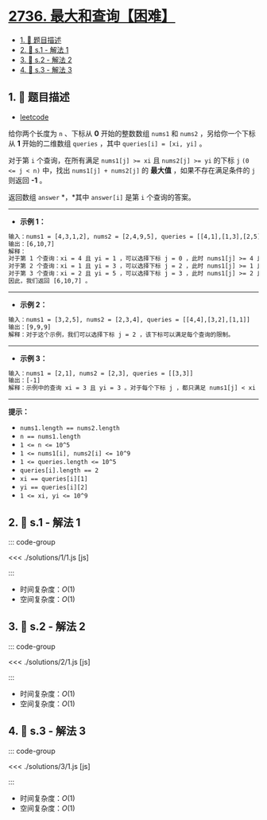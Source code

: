 # [2736. 最大和查询【困难】](https://github.com/tnotesjs/TNotes.leetcode/tree/main/notes/2736.%20%E6%9C%80%E5%A4%A7%E5%92%8C%E6%9F%A5%E8%AF%A2%E3%80%90%E5%9B%B0%E9%9A%BE%E3%80%91)

<!-- region:toc -->

- [1. 📝 题目描述](#1--题目描述)
- [2. 🎯 s.1 - 解法 1](#2--s1---解法-1)
- [3. 🎯 s.2 - 解法 2](#3--s2---解法-2)
- [4. 🎯 s.3 - 解法 3](#4--s3---解法-3)

<!-- endregion:toc -->

## 1. 📝 题目描述

- [leetcode](https://leetcode.cn/problems/maximum-sum-queries/)

给你两个长度为 `n` 、下标从 **0** 开始的整数数组 `nums1` 和 `nums2` ，另给你一个下标从 **1** 开始的二维数组 `queries` ，其中 `queries[i] = [xi, yi]` 。

对于第 `i` 个查询，在所有满足 `nums1[j] >= xi` 且 `nums2[j] >= yi` 的下标 `j` `(0 <= j < n)` 中，找出 `nums1[j] + nums2[j]` 的 **最大值** ，如果不存在满足条件的 `j` 则返回 **\-1** 。

返回数组 `answer` *，*其中 `answer[i]` 是第 `i` 个查询的答案。

---

- **示例 1：**

```txt
输入：nums1 = [4,3,1,2], nums2 = [2,4,9,5], queries = [[4,1],[1,3],[2,5]]
输出：[6,10,7]
解释：
对于第 1 个查询：xi = 4 且 yi = 1 ，可以选择下标 j = 0 ，此时 nums1[j] >= 4 且 nums2[j] >= 1 。nums1[j] + nums2[j] 等于 6 ，可以证明 6 是可以获得的最大值。
对于第 2 个查询：xi = 1 且 yi = 3 ，可以选择下标 j = 2 ，此时 nums1[j] >= 1 且 nums2[j] >= 3 。nums1[j] + nums2[j] 等于 10 ，可以证明 10 是可以获得的最大值。
对于第 3 个查询：xi = 2 且 yi = 5 ，可以选择下标 j = 3 ，此时 nums1[j] >= 2 且 nums2[j] >= 5 。nums1[j] + nums2[j] 等于 7 ，可以证明 7 是可以获得的最大值。
因此，我们返回 [6,10,7] 。
```

---

- **示例 2：**

```txt
输入：nums1 = [3,2,5], nums2 = [2,3,4], queries = [[4,4],[3,2],[1,1]]
输出：[9,9,9]
解释：对于这个示例，我们可以选择下标 j = 2 ，该下标可以满足每个查询的限制。
```

---

- **示例 3：**

```txt
输入：nums1 = [2,1], nums2 = [2,3], queries = [[3,3]]
输出：[-1]
解释：示例中的查询 xi = 3 且 yi = 3 。对于每个下标 j ，都只满足 nums1[j] < xi 或者 nums2[j] < yi 。因此，不存在答案。
```

---

**提示：**

- `nums1.length == nums2.length`
- `n == nums1.length`
- `1 <= n <= 10^5`
- `1 <= nums1[i], nums2[i] <= 10^9`
- `1 <= queries.length <= 10^5`
- `queries[i].length == 2`
- `xi == queries[i][1]`
- `yi == queries[i][2]`
- `1 <= xi, yi <= 10^9`

## 2. 🎯 s.1 - 解法 1

::: code-group

<<< ./solutions/1/1.js [js]

:::

- 时间复杂度：$O(1)$
- 空间复杂度：$O(1)$

## 3. 🎯 s.2 - 解法 2

::: code-group

<<< ./solutions/2/1.js [js]

:::

- 时间复杂度：$O(1)$
- 空间复杂度：$O(1)$

## 4. 🎯 s.3 - 解法 3

::: code-group

<<< ./solutions/3/1.js [js]

:::

- 时间复杂度：$O(1)$
- 空间复杂度：$O(1)$
